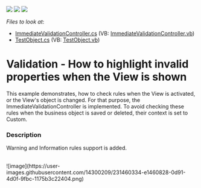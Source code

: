 <!-- default badges list -->
![](https://img.shields.io/endpoint?url=https://codecentral.devexpress.com/api/v1/VersionRange/128595191/13.2.5%2B)
[![](https://img.shields.io/badge/Open_in_DevExpress_Support_Center-FF7200?style=flat-square&logo=DevExpress&logoColor=white)](https://supportcenter.devexpress.com/ticket/details/E1524)
[![](https://img.shields.io/badge/📖_How_to_use_DevExpress_Examples-e9f6fc?style=flat-square)](https://docs.devexpress.com/GeneralInformation/403183)
<!-- default badges end -->
<!-- default file list -->
*Files to look at*:

* [ImmediateValidationController.cs](./CS/DXSample.Module/ImmediateValidationController.cs) (VB: [ImmediateValidationController.vb](./VB/DXSample.Module/ImmediateValidationController.vb))
* [TestObject.cs](./CS/DXSample.Module/TestObject.cs) (VB: [TestObject.vb](./VB/DXSample.Module/TestObject.vb))
<!-- default file list end -->
# Validation - How to highlight invalid properties when the View is shown


<p>This example demonstrates, how to check rules when the View is activated, or the View's object is changed. For that purpose, the ImmediateValidationController is implemented. To avoid checking these rules when the business object is saved or deleted, their context is set to Custom.</p>


<h3>Description</h3>

<p>Warning and Information rules support is added.</p>

<br/>
![image](https://user-images.githubusercontent.com/14300209/231460334-e1460828-0d91-4d0f-9fbc-1175b3c22404.png)


